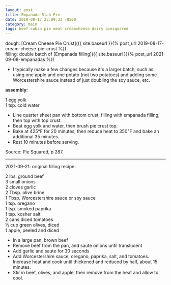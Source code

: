 ```yaml
---
layout: post
title: Empanada Slab Pie
date: 2019-08-17 23:09:33 -0500
category: main
tags: beef cuban pie meat creamcheese dairy piesquared
---
```


dough: [Cream Cheese Pie Crust]({{ site.baseurl }}{% post_url 2019-08-17-cream-cheese-pie-crust %})  
filling: double batch of [Empanada filling]({{ site.baseurl }}{% post_url 2021-09-08-empanadas %})  
* I typically make a few changes because it's a larger batch, such as using one apple and one
  potato (not two potatoes) and adding some Worcestershire sauce instead of just doubling the
  soy sauce, etc.

**assembly:**

1 egg yolk  
1 tsp. cold water  
* Line quarter sheet pan with bottom crust, filling with empanada filling, then top with top crust.
* Beat egg yolk and water, then brush pie crust top.
* Bake at 425°F for 20 minutes, then reduce heat to 350°F and bake an additional 35 minutes.
* Rest 10 minutes before serving.

Source: Pie Squared, p 287.

---

2021-09-21: original filling recipe:

2 lbs. ground beef  
3 small onions  
2 cloves garlic  
2 Tbsp. olive brine  
1 Tbsp. Worcestershire sauce or soy sauce  
1 tsp. oregano  
1 tsp. smoked paprika  
1 tsp. kosher salt  
2 cans diced tomatoes  
½ cup green olives, diced  
1 apple, peeled and diced  
* In a large pan, brown beef
* Remove beef from the pan, and saute onions until translucent
* Add garlic and saute for 30 seconds
* Add Worcestershire sauce, oregano, paprika, salt, and tomatoes.  Increase heat and cook until thickened and reduced by half, about 15 minutes.
* Stir in beef, olives, and apple, then remove from the heat and allow to cool.

